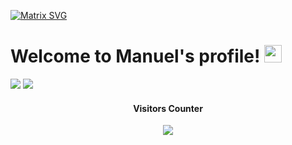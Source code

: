 [![Matrix SVG](https://raw.githubusercontent.com/rodrigograca31/rodrigograca31/master/matrix.svg)](https://www.youtube.com/watch?v=SDkAGkd4NLc)

<h1 align="left">
  Welcome to Manuel's profile!
  <img src="https://media.giphy.com/media/hvRJCLFzcasrR4ia7z/giphy.gif" width="28">
</h1>

<!--
**LiniManuel/LiniManuel** is a ✨ _special_ ✨ repository because its `README.md` (this file) appears on your GitHub profile.

Here are some ideas to get you started:

- 🔭 I’m currently working on ...
- 🌱 I’m currently learning ...
- 👯 I’m looking to collaborate on ...
- 🤔 I’m looking for help with ...
- 💬 Ask me about ...
- 📫 How to reach me: ...
- 😄 Pronouns: ...
- ⚡ Fun fact: ...
-->

<img src="https://github-readme-stats.vercel.app/api?username=LiniManuel&show_icons=true&theme=dark"/>

<img src="https://github-readme-stats.vercel.app/api/top-langs/?username=LiniManuel&layout=compact&langs_count=6&theme=dark"/>

<br>
<h4 align="center">Visitors Counter</h4>
<p align="center"> 
  <img src="https://profile-counter.glitch.me/LiniManuel/count.svg" />
</p>
